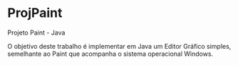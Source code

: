 # ProjPaint
Projeto Paint - Java

O objetivo deste trabalho é implementar em Java um Editor Gráfico simples, semelhante ao Paint que acompanha o sistema operacional Windows.
